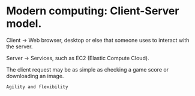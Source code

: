 # Modern computing: Client-Server model.

Client -> Web browser, desktop or else that someone uses to interact with the server.

Server -> Services, such as EC2 (Elastic Compute Cloud).

The client request may be as simple as checking a game score or downloading an image.

`Agility and flexibility`
